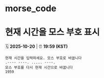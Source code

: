 # morse_code
# 현재 시간을 모스 부호 표시
<!-- MORSE_TIME_START -->
🗓️ **2025-10-20** | ⏰ **19:59 (KST)**

```
현재 시간을 입력하세요. 모스 부호로 바꿉니다
.---- ----. ..... ----.
모스 부호를 다시 현재 시간으로 바꿉니다
1959
```
<!-- MORSE_TIME_END -->
